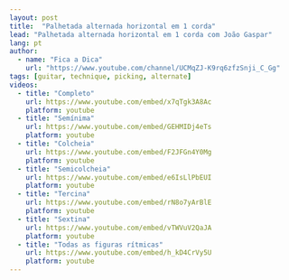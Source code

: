```yaml
---
layout: post
title:  "Palhetada alternada horizontal em 1 corda"
lead: "Palhetada alternada horizontal em 1 corda com João Gaspar"
lang: pt
author:
  - name: "Fica a Dica"
    url: "https://www.youtube.com/channel/UCMqZJ-K9rq6zfzSnji_C_Gg"
tags: [guitar, technique, picking, alternate]
videos:
  - title: "Completo"
    url: https://www.youtube.com/embed/x7qTgk3A8Ac
    platform: youtube
  - title: "Semínima"
    url: https://www.youtube.com/embed/GEHMIDj4eTs
    platform: youtube
  - title: "Colcheia"
    url: https://www.youtube.com/embed/F2JFGn4Y0Mg
    platform: youtube
  - title: "Semicolcheia"
    url: https://www.youtube.com/embed/e6IsLlPbEUI
    platform: youtube
  - title: "Tercina"
    url: https://www.youtube.com/embed/rN8o7yArBlE
    platform: youtube
  - title: "Sextina"
    url: https://www.youtube.com/embed/vTWVuV2QaJA
    platform: youtube
  - title: "Todas as figuras rítmicas"
    url: https://www.youtube.com/embed/h_kD4CrVy5U
    platform: youtube
---
```

